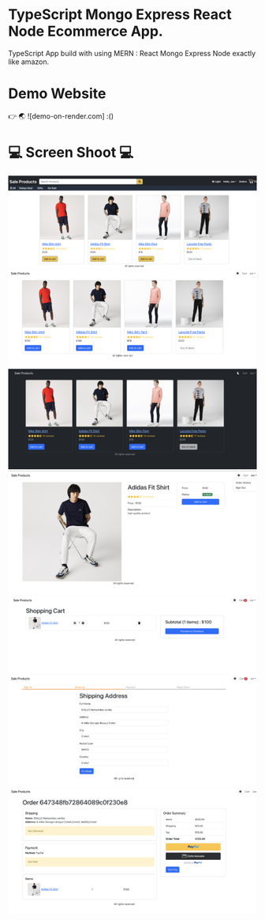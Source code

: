 # TypeScript Mongo Express React Node Ecommerce App.

TypeScript App build with using MERN : React Mongo Express Node exactly like amazon.

# Demo Website

👉 🌏 ![demo-on-render.com] :()

# 💻 Screen Shoot 💻

![alt text](0.png)
![alt text](1.png)
![alt text](2.png)
![alt text](3.png)
![alt text](4.png)
![alt text](5.png)
![alt text](6.png)
